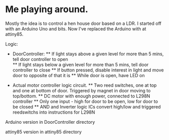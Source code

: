 # Me playing around.

Mostly the idea is to control a hen house door based on a LDR. I started off with an Arduino Uno and bits. Now I've replaced the Arduino with at attiny85.

Logic:
* DoorController:
** If light stays above a given level for more than 5 mins, tell door controller to open  
** If light stays below a given level for more than 5 mins, tell door controller to close
** If button pressed, disable interest in light and move door to opposite of that it is
** While door is open, have LED on

* Actual motor controller logic circuit.
** Two reed switches, one at top and one at bottom of door. Triggered by magnet in door moving to top/bottom.
** DC motor with enough power, connected to L298N controller
** Only one input - high for door to be open, low for door to be closed
** AND and Inverter logic ICs convert high/low and triggered reedswitchs into instructions for L298N

Arduino version in DoorController directory

attiny85 version in attiny85 directory
